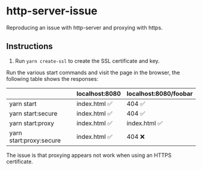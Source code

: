 # http-server-issue
Reproducing an issue with http-server and proxying with https. 

## Instructions

1. Run `yarn create-ssl` to create the SSL certificate and key. 

Run the various start commands and visit the page in the browser, the following table shows the responses:

|                         | localhost:8080 | localhost:8080/foobar |
|-------------------------|----------------|-----------------------|
| yarn start              | index.html ✅   | 404 ✅                 |
| yarn start:secure       | index.html ✅   | 404 ✅                 |
| yarn start:proxy        | index.html ✅   | index.html ✅          |
| yarn start:proxy:secure | index.html ✅   | 404 ❌                 |


The issue is that proxying appears not work when using an HTTPS certificate. 
